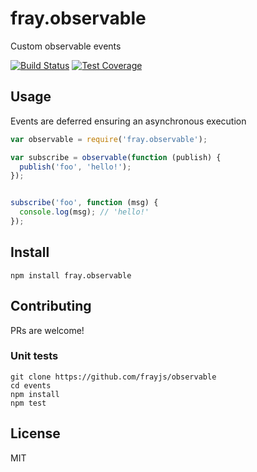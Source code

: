 fray.observable
===============

Custom observable events

[![Build Status](https://travis-ci.org/frayjs/observable.svg?branch=master)](https://travis-ci.org/frayjs/observable)
[![Test Coverage](https://codeclimate.com/github/frayjs/observable/badges/coverage.svg)](https://codeclimate.com/github/frayjs/observable/coverage)

Usage
-----

Events are deferred ensuring an asynchronous execution

```js
var observable = require('fray.observable');

var subscribe = observable(function (publish) {
  publish('foo', 'hello!');
});


subscribe('foo', function (msg) {
  console.log(msg); // 'hello!'
});
```

Install
-------

    npm install fray.observable

Contributing
------------

PRs are welcome!

### Unit tests

    git clone https://github.com/frayjs/observable
    cd events
    npm install
    npm test

License
-------

MIT

